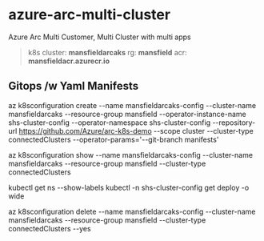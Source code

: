 # azure-arc-multi-cluster
Azure Arc Multi Customer, Multi Cluster with multi apps

> k8s cluster: **mansfieldarcaks**
> rg: **mansfield**
> acr: **mansfieldacr.azurecr.io**

## Gitops /w Yaml Manifests

az k8sconfiguration create --name mansfieldarcaks-config --cluster-name mansfieldarcaks --resource-group mansfield --operator-instance-name shs-cluster-config --operator-namespace shs-cluster-config --repository-url https://github.com/Azure/arc-k8s-demo --scope cluster --cluster-type connectedClusters --operator-params='--git-branch manifests'

az k8sconfiguration show --name mansfieldarcaks-config --cluster-name mansfieldarcaks --resource-group mansfield --cluster-type connectedClusters

kubectl get ns --show-labels
kubectl -n shs-cluster-config get deploy  -o wide

az k8sconfiguration delete --name mansfieldarcaks-config  --cluster-name mansfieldarcaks --resource-group mansfield --cluster-type connectedClusters --yes
